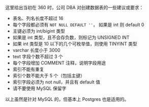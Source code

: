 这里给出当初在 360 时，公司 DBA 对创建数据表的一些建议或要求：

- 表名、列名长度不超过 16
- 每个字段都必须有 `NOT NULL DEFAULT ''`， 如果是 int 则 default 0
- 主键必须为 int/bigint 类型
- 如果是 int 类型，且不会存负数，则标记为 UNSIGNED INT
- 如果 int 类型是 10 以下的几个可枚举值，则使用 TINYINT 类型
- varchar 长度小于 3000
- text 字段个数不超过 3 个
- 每个字段增加 COMMENT 注释，说明字段用途
- 索引不能有重复
- 索引个数不能大于 5 个（包括主键）
- 索引字段必须为 not null，并且有 default 值
- 请不要使用 MySQL 保留字

以上虽然是针对 MySQL 的，但基本上 Postgres 也是适用的。